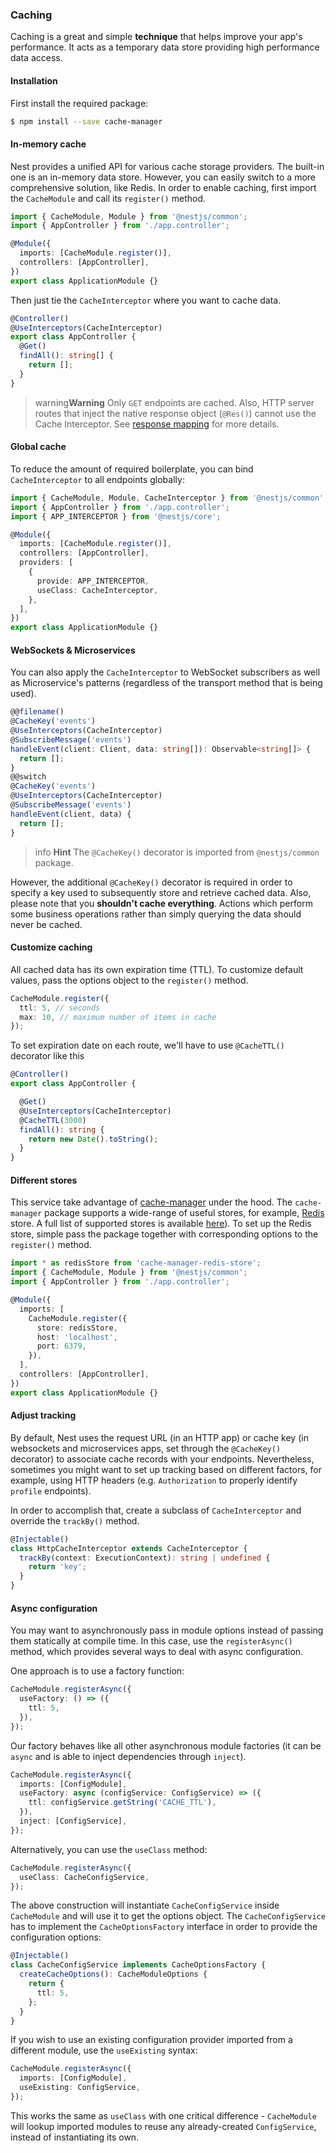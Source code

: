### Caching

Caching is a great and simple **technique** that helps improve your app's performance. It acts as a temporary data store providing high performance data access.

#### Installation

First install the required package:

```bash
$ npm install --save cache-manager
```

#### In-memory cache

Nest provides a unified API for various cache storage providers. The built-in one is an in-memory data store. However, you can easily switch to a more comprehensive solution, like Redis. In order to enable caching, first import the `CacheModule` and call its `register()` method.

```typescript
import { CacheModule, Module } from '@nestjs/common';
import { AppController } from './app.controller';

@Module({
  imports: [CacheModule.register()],
  controllers: [AppController],
})
export class ApplicationModule {}
```

Then just tie the `CacheInterceptor` where you want to cache data.

```typescript
@Controller()
@UseInterceptors(CacheInterceptor)
export class AppController {
  @Get()
  findAll(): string[] {
    return [];
  }
}
```

> warning**Warning** Only `GET` endpoints are cached. Also, HTTP server routes that inject the native response object (`@Res()`) cannot use the Cache Interceptor. See
> <a href="https://docs.nestjs.com/interceptors#response-mapping">response mapping</a> for more details.

#### Global cache

To reduce the amount of required boilerplate, you can bind `CacheInterceptor` to all endpoints globally:

```typescript
import { CacheModule, Module, CacheInterceptor } from '@nestjs/common';
import { AppController } from './app.controller';
import { APP_INTERCEPTOR } from '@nestjs/core';

@Module({
  imports: [CacheModule.register()],
  controllers: [AppController],
  providers: [
    {
      provide: APP_INTERCEPTOR,
      useClass: CacheInterceptor,
    },
  ],
})
export class ApplicationModule {}
```

#### WebSockets & Microservices

You can also apply the `CacheInterceptor` to WebSocket subscribers as well as Microservice's patterns (regardless of the transport method that is being used).

```typescript
@@filename()
@CacheKey('events')
@UseInterceptors(CacheInterceptor)
@SubscribeMessage('events')
handleEvent(client: Client, data: string[]): Observable<string[]> {
  return [];
}
@@switch
@CacheKey('events')
@UseInterceptors(CacheInterceptor)
@SubscribeMessage('events')
handleEvent(client, data) {
  return [];
}
```

> info **Hint** The `@CacheKey()` decorator is imported from `@nestjs/common` package.

However, the additional `@CacheKey()` decorator is required in order to specify a key used to subsequently store and retrieve cached data. Also, please note that you **shouldn't cache everything**. Actions which perform some business operations rather than simply querying the data should never be cached.

#### Customize caching

All cached data has its own expiration time (TTL). To customize default values, pass the options object to the `register()` method.

```typescript
CacheModule.register({
  ttl: 5, // seconds
  max: 10, // maximum number of items in cache
});
```

To set expiration date on each route, we'll have to use `@CacheTTL()` decorator like this

```typescript
@Controller()
export class AppController {

  @Get()
  @UseInterceptors(CacheInterceptor)
  @CacheTTL(3000)
  findAll(): string {
    return new Date().toString();
  }
}
```

#### Different stores

This service take advantage of [cache-manager](https://github.com/BryanDonovan/node-cache-manager) under the hood. The `cache-manager` package supports a wide-range of useful stores, for example, [Redis](https://github.com/dabroek/node-cache-manager-redis-store) store. A full list of supported stores is available [here](https://github.com/BryanDonovan/node-cache-manager#store-engines)). To set up the Redis store, simple pass the package together with corresponding options to the `register()` method.

```typescript
import * as redisStore from 'cache-manager-redis-store';
import { CacheModule, Module } from '@nestjs/common';
import { AppController } from './app.controller';

@Module({
  imports: [
    CacheModule.register({
      store: redisStore,
      host: 'localhost',
      port: 6379,
    }),
  ],
  controllers: [AppController],
})
export class ApplicationModule {}
```

#### Adjust tracking

By default, Nest uses the request URL (in an HTTP app) or cache key (in websockets and microservices apps, set through the `@CacheKey()` decorator) to associate cache records with your endpoints. Nevertheless, sometimes you might want to set up tracking based on different factors, for example, using HTTP headers (e.g. `Authorization` to properly identify `profile` endpoints).

In order to accomplish that, create a subclass of `CacheInterceptor` and override the `trackBy()` method.

```typescript
@Injectable()
class HttpCacheInterceptor extends CacheInterceptor {
  trackBy(context: ExecutionContext): string | undefined {
    return 'key';
  }
}
```

#### Async configuration

You may want to asynchronously pass in module options instead of passing them statically at compile time. In this case, use the `registerAsync()` method, which provides several ways to deal with async configuration.

One approach is to use a factory function:

```typescript
CacheModule.registerAsync({
  useFactory: () => ({
    ttl: 5,
  }),
});
```

Our factory behaves like all other asynchronous module factories (it can be `async` and is able to inject dependencies through `inject`).

```typescript
CacheModule.registerAsync({
  imports: [ConfigModule],
  useFactory: async (configService: ConfigService) => ({
    ttl: configService.getString('CACHE_TTL'),
  }),
  inject: [ConfigService],
});
```

Alternatively, you can use the `useClass` method:

```typescript
CacheModule.registerAsync({
  useClass: CacheConfigService,
});
```

The above construction will instantiate `CacheConfigService` inside `CacheModule` and will use it to get the options object. The `CacheConfigService` has to implement the `CacheOptionsFactory` interface in order to provide the configuration options:

```typescript
@Injectable()
class CacheConfigService implements CacheOptionsFactory {
  createCacheOptions(): CacheModuleOptions {
    return {
      ttl: 5,
    };
  }
}
```

If you wish to use an existing configuration provider imported from a different module, use the `useExisting` syntax:

```typescript
CacheModule.registerAsync({
  imports: [ConfigModule],
  useExisting: ConfigService,
});
```

This works the same as `useClass` with one critical difference - `CacheModule` will lookup imported modules to reuse any already-created `ConfigService`, instead of instantiating its own.
